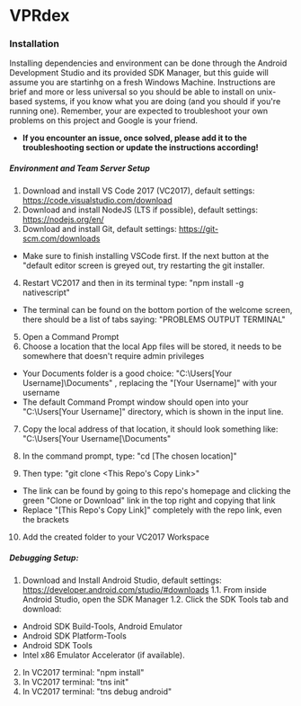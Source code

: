 # VPRdex

### Installation
  Installing dependencies and environment can be done through the Android Development Studio and its provided SDK Manager, but this guide will assume you are startinhg on a fresh Windows Machine. Instructions are brief and more or less universal so you should be able to install on unix-based systems, if you know what you are doing (and you should if you're running one). Remember, your are expected to troubleshoot your own problems on this project and Google is your friend. 
  
 - **If you encounter an issue, once solved, please add it to the troubleshooting section or update the instructions according!**
  
##### Environment and Team Server Setup
1. Download and install VS Code 2017 (VC2017), default settings: https://code.visualstudio.com/download
2. Download and install NodeJS (LTS if possible), default settings: https://nodejs.org/en/
3. Download and install Git, default settings: https://git-scm.com/downloads
- Make sure to finish installing VSCode first. If the next button at the "default editor screen is greyed out, try restarting the git installer.
4. Restart VC2017 and then in its terminal type: "npm install -g nativescript"
- The terminal can be found on the bottom portion of the welcome screen, there should be a list of tabs saying: "PROBLEMS  OUTPUT  TERMINAL"
5. Open a Command Prompt
6. Choose a location that the local App files will be stored, it needs to be somewhere that doesn't require admin privileges 
- Your Documents folder is a good choice: "C:\Users\[Your Username]\Documents" , replacing the "[Your Username]" with your username
- The default Command Prompt window should open into your "C:\Users\[Your Username]\" directory, which is shown in the input line.
 
7. Copy the local address of that location, it should look something like: "C:\Users\[Your Username[\Documents"

8. In the command prompt, type: "cd [The chosen location]"
  
9. Then type: "git clone <This Repo's Copy Link>"
 - The link can be found by going to this repo's homepage and clicking the green "Clone or Download" link in the top right and copying that link
  - Replace "[This Repo's Copy Link]" completely with the repo link, even the brackets
  
10. Add the created folder to your VC2017 Workspace
##### Debugging Setup:
1. Download and Install Android Studio, default settings: https://developer.android.com/studio/#downloads
1.1. From inside Android Studio, open the SDK Manager
1.2. Click the SDK Tools tab and download: 
- Android SDK Build-Tools, Android Emulator
- Android SDK Platform-Tools
- Android SDK Tools
- Intel x86 Emulator Accelerator (if  available).
2. In VC2017 terminal: "npm install"
3. In VC2017 terminal: "tns init"
4. In VC2017 terminal: "tns debug android"
